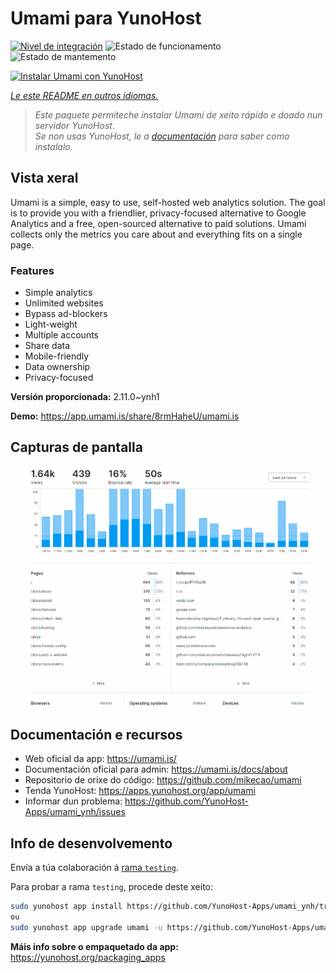 <!--
NOTA: Este README foi creado automáticamente por <https://github.com/YunoHost/apps/tree/master/tools/readme_generator>
NON debe editarse manualmente.
-->

# Umami para YunoHost

[![Nivel de integración](https://dash.yunohost.org/integration/umami.svg)](https://dash.yunohost.org/appci/app/umami) ![Estado de funcionamento](https://ci-apps.yunohost.org/ci/badges/umami.status.svg) ![Estado de mantemento](https://ci-apps.yunohost.org/ci/badges/umami.maintain.svg)

[![Instalar Umami con YunoHost](https://install-app.yunohost.org/install-with-yunohost.svg)](https://install-app.yunohost.org/?app=umami)

*[Le este README en outros idiomas.](./ALL_README.md)*

> *Este paquete permíteche instalar Umami de xeito rápido e doado nun servidor YunoHost.*  
> *Se non usas YunoHost, le a [documentación](https://yunohost.org/install) para saber como instalalo.*

## Vista xeral

Umami is a simple, easy to use, self-hosted web analytics solution. The goal is to provide you with a friendlier, privacy-focused alternative to Google Analytics and a free, open-sourced alternative to paid solutions. Umami collects only the metrics you care about and everything fits on a single page. 

### Features

- Simple analytics
- Unlimited websites
- Bypass ad-blockers
- Light-weight
- Multiple accounts
- Share data
- Mobile-friendly
- Data ownership
- Privacy-focused


**Versión proporcionada:** 2.11.0~ynh1

**Demo:** <https://app.umami.is/share/8rmHaheU/umami.is>

## Capturas de pantalla

![Captura de pantalla de Umami](./doc/screenshots/dark.png)

## Documentación e recursos

- Web oficial da app: <https://umami.is/>
- Documentación oficial para admin: <https://umami.is/docs/about>
- Repositorio de orixe do código: <https://github.com/mikecao/umami>
- Tenda YunoHost: <https://apps.yunohost.org/app/umami>
- Informar dun problema: <https://github.com/YunoHost-Apps/umami_ynh/issues>

## Info de desenvolvemento

Envía a túa colaboración á [rama `testing`](https://github.com/YunoHost-Apps/umami_ynh/tree/testing).

Para probar a rama `testing`, procede deste xeito:

```bash
sudo yunohost app install https://github.com/YunoHost-Apps/umami_ynh/tree/testing --debug
ou
sudo yunohost app upgrade umami -u https://github.com/YunoHost-Apps/umami_ynh/tree/testing --debug
```

**Máis info sobre o empaquetado da app:** <https://yunohost.org/packaging_apps>
